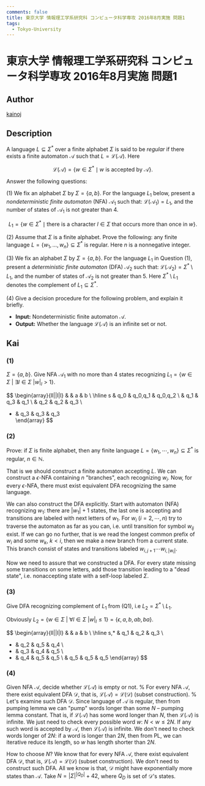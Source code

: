 ```yaml
---
comments: false
title: 東京大学 情報理工学系研究科 コンピュータ科学専攻 2016年8月実施 問題1
tags:
  - Tokyo-University
---
```

# 東京大学 情報理工学系研究科 コンピュータ科学専攻 2016年8月実施 問題1

## **Author**
[kainoj](https://github.com/kainoj/utokyo-cs)

## **Description**
A language $L \subseteq \Sigma^*$ over a finite alphabet $\Sigma$ is said to be *regular* if there exists a finite automaton $\mathcal{A}$ such that $L = \mathcal{L}(\mathcal{A})$. Here

$$
\mathcal{L}(\mathcal{A}) = \{ w \in \Sigma^* \mid w \text{ is accepted by } \mathcal{A} \}.
$$

Answer the following questions:

(1) We fix an alphabet $\Sigma$ by $\Sigma = \{a, b\}$. For the language $L_1$ below, present a *nondeterministic finite automaton* (NFA) $\mathcal{A}_1$ such that: $\mathcal{L}(\mathcal{A}_1) = L_1$, and the number of states of $\mathcal{A}_1$ is not greater than $4$.

$$
L_1 = \{ w \in \Sigma^* \mid \text{there is a character } l \in \Sigma \text{ that occurs more than once in } w \}.
$$

(2) Assume that $\Sigma$ is a finite alphabet. Prove the following: any finite language $L = \{w_1, \ldots, w_n\} \subseteq \Sigma^*$ is regular. Here $n$ is a nonnegative integer.

(3) We fix an alphabet $\Sigma$ by $\Sigma = \{a, b\}$. For the language $L_1$ in Question (1), present a *deterministic finite automaton* (DFA) $\mathcal{A}_2$ such that: $\mathcal{L}(\mathcal{A}_2) = \Sigma^* \setminus L_1$, and the number of states of $\mathcal{A}_2$ is not greater than $5$. Here $\Sigma^* \setminus L_1$ denotes the complement of $L_1 \subseteq \Sigma^*$.

(4) Give a decision procedure for the following problem, and explain it briefly.

- **Input:** Nondeterministic finite automaton $\mathcal{A}$.
- **Output:** Whether the language $\mathcal{L}(\mathcal{A})$ is an infinite set or not.

## **Kai**
### (1)
$\Sigma = \{a,b\}$. 
Give NFA $\mathcal{A}_1$ with no more than $4$ states recognizing $L_1 = \{w\in \Sigma \:|\: \exists l\in \Sigma \: |w|_l > 1\}$.

$$
\begin{array}{ll||l|l}
  &    & a     & b     \\
  \hline
s & q_0 & q_0,q_1 & q_0,q_2 \\
  & q_1 & q_3  & q_1    \\
  & q_2 & q_2  & q_3   \\
* & q_3 & q_3  & q_3  
\end{array}
$$

### (2)
Prove: if $\Sigma$ is finite alphabet, then any finite language $L = \{w_1,\cdots,w_n\} \subseteq \Sigma^*$ is regular, $n\in \mathbb{N}$.

That is we should construct a finite automaton accepting $L$.
We can construct a $\epsilon$-NFA containing $n$ "branches", each recognizing $w_i$.
Now, for every $\epsilon$-NFA, there must exist equivalent DFA recognizing the same language.

We can also construct the DFA explicitly.
Start with automaton (NFA) recognizing $w_1$: there are $|w_1|+1$ states, the last one is accepting and transitions are labeled with next letters of $w_1$.
For $w_i$ ($i=2,\cdots,n$) try to traverse the automaton as far as you can, i.e. until transition for symbol $w_{ij}$ exist.
If we can go no further, that is we read the longest common prefix of $w_i$ and some $w_k$, $k<i$, then we make a new branch from a current state.
This branch consist of states and transitions labeled $w_{i,j+1}\cdots w_{i, |w_i|}$.

Now we need to assure that we constructed a DFA.
For every state missing some transitions on some letters, add those transition leading to a "dead state", i.e. nonaccepting state with a self-loop labeled $\Sigma$.

### (3)
Give DFA recognizing complement of $L_1$ from (Q1), i.e $L_2 = \Sigma^* \setminus L_1$.

Obviously $L_2 = \{w\in \Sigma \:|\: \forall l\in \Sigma \: |w|_l \leq 1\} = \{\epsilon, a, b, ab, ba\}$.

$$
\begin{array}{ll||l|l}
    &    & a  & b  \\
    \hline
s,* & q_1 & q_2 & q_3 \\
*   & q_2 & q_5 & q_4 \\
*   & q_3 & q_4 & q_5 \\
*   & q_4 & q_5 & q_5 \\
    & q_5 & q_5 & q_5
\end{array}
$$

### (4)
Given NFA $\mathcal{A}$, decide whether  $\mathcal{L(A)}$ is empty or not.
% For every NFA $\mathcal{A}$, there exist equivalent DFA $\mathcal{D}$, that is, $\mathcal{L(A)} = \mathcal{L(D)}$ (subset construction).
% Let's examine such DFA $\mathcal{D}$.
Since language of $\mathcal{A}$ is regular, then from pumping lemma we can "pump" words longer than some $N$ – pumping lemma constant.
That is, if $\mathcal{L(A)}$ has some word longer than $N$, then $\mathcal{L(A)}$ is infinite.
We just need to check every possible word $w$: $N < w \leq 2N$.
If any such word is accepted by $\mathcal{A}$, then $\mathcal{L(A)}$ is infinite.
We don't need to check words longer of $2N$: if a word is longer than $2N$, then from PL, we can iterative reduce its length, so $w$ has length shorter than $2N$.

How to choose $N$? We know that for every NFA $\mathcal{A}$, there exist equivalent DFA $\mathcal{D}$, that is, $\mathcal{L(A)} = \mathcal{L(D)}$ (subset construction).
We don't need to construct such DFA.
All we know is that, $\mathcal{D}$ might have exponentially more states than $\mathcal{A}$.
Take $N = |\Sigma|^{|Q_D|} + 42$, where $Q_D$ is set of $\mathcal{D}$'s states.